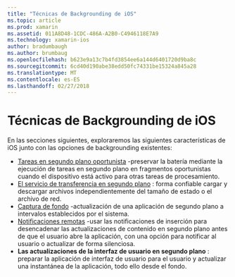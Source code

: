 ```yaml
---
title: "Técnicas de Backgrounding de iOS"
ms.topic: article
ms.prod: xamarin
ms.assetid: 011A8D48-1CDC-486A-A2B0-C4946118E7A9
ms.technology: xamarin-ios
author: bradumbaugh
ms.author: brumbaug
ms.openlocfilehash: b623e9a13c7b4fd3854ee6a144d6401720d9ba8c
ms.sourcegitcommit: 6cd40d190abe38edd50fc74331be15324a845a28
ms.translationtype: MT
ms.contentlocale: es-ES
ms.lasthandoff: 02/27/2018
---
```

# <a name="ios-backgrounding-techniques"></a>Técnicas de Backgrounding de iOS

En las secciones siguientes, exploraremos las siguientes características de iOS junto con las opciones de backgrounding existentes:

-  [Tareas en segundo plano oportunista](~/ios/app-fundamentals/backgrounding/ios-backgrounding-techniques/ios-backgrounding-with-tasks.md#background_tasks_in_iOS_7) -preservar la batería mediante la ejecución de tareas en segundo plano en fragmentos oportunistas cuando el dispositivo está activo para otras tareas de procesamiento.
-  [El servicio de transferencia en segundo plano](~/ios/app-fundamentals/backgrounding/ios-backgrounding-techniques/ios-backgrounding-with-tasks.md#background-transfers) : forma confiable cargar y descargar archivos independientemente del tamaño de estado o el archivo de red.
-  [Captura de fondo](~/ios/app-fundamentals/backgrounding/ios-backgrounding-techniques/updating-an-application-in-the-background.md#background_fetch) -actualización de una aplicación de segundo plano a intervalos establecidos por el sistema.
-  [Notificaciones remotas](~/ios/app-fundamentals/backgrounding/ios-backgrounding-techniques/updating-an-application-in-the-background.md#remote_notifications) -usar las notificaciones de inserción para desencadenar las actualizaciones de contenido en segundo plano antes de que el usuario abre la aplicación, con una opción para notificar al usuario o actualizar de forma silenciosa.
-  **Las actualizaciones de la interfaz de usuario en segundo plano** : preparar la aplicación de interfaz de usuario para el usuario y actualizar una instantánea de la aplicación, todo ello desde el fondo.
